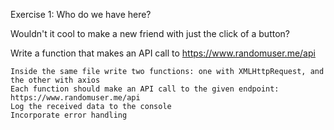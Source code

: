 Exercise 1: Who do we have here?

Wouldn't it cool to make a new friend with just the click of a button?

Write a function that makes an API call to https://www.randomuser.me/api

    Inside the same file write two functions: one with XMLHttpRequest, and the other with axios
    Each function should make an API call to the given endpoint: https://www.randomuser.me/api
    Log the received data to the console
    Incorporate error handling
